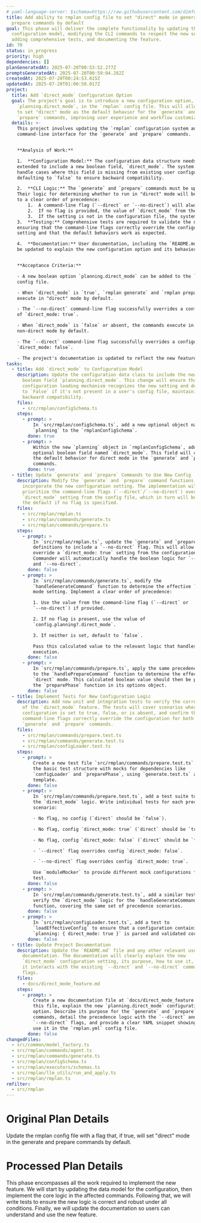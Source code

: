 ```yaml
---
# yaml-language-server: $schema=https://raw.githubusercontent.com/dimfeld/llmutils/main/schema/rmplan-plan-schema.json
title: Add ability to rmplan config file to set "direct" mode in generate and
  prepare commands by default
goal: This phase will deliver the complete functionality by updating the
  configuration model, modifying the CLI commands to respect the new setting,
  adding comprehensive tests, and documenting the feature.
id: 70
status: in_progress
priority: high
dependencies: []
planGeneratedAt: 2025-07-20T00:53:52.277Z
promptsGeneratedAt: 2025-07-20T00:59:04.282Z
createdAt: 2025-07-20T00:24:53.615Z
updatedAt: 2025-07-20T01:00:50.017Z
project:
  title: Add `direct_mode` Configuration Option
  goal: The project's goal is to introduce a new configuration option,
    `planning.direct_mode`, in the `rmplan` config file. This will allow users
    to set "direct" mode as the default behavior for the `generate` and
    `prepare` commands, improving user experience and workflow customization.
  details: >-
    This project involves updating the `rmplan` configuration system and the
    command-line interface for the `generate` and `prepare` commands.


    **Analysis of Work:**

    1.  **Configuration Model:** The configuration data structure needs to be
    extended to include a new boolean field, `direct_mode`. The system must
    handle cases where this field is missing from existing user configurations,
    defaulting to `false` to ensure backward compatibility.

    2.  **CLI Logic:** The `generate` and `prepare` commands must be updated.
    Their logic for determining whether to run in "direct" mode will be changed
    to a clear order of precedence:
        1.  A command-line flag (`--direct` or `--no-direct`) will always have the highest priority.
        2.  If no flag is provided, the value of `direct_mode` from the configuration file will be used.
        3.  If the setting is not in the configuration file, the system will default to non-direct mode (`false`).
    3.  **Testing:** Comprehensive tests are required to validate the new logic,
    ensuring that the command-line flags correctly override the configuration
    setting and that the default behaviors work as expected.

    4.  **Documentation:** User documentation, including the `README.md`, must
    be updated to explain the new configuration option and its behavior.


    **Acceptance Criteria:**

    - A new boolean option `planning.direct_mode` can be added to the `rmplan`
    config file.

    - When `direct_mode` is `true`, `rmplan generate` and `rmplan prepare`
    execute in "direct" mode by default.

    - The `--no-direct` command-line flag successfully overrides a configuration
    of `direct_mode: true`.

    - When `direct_mode` is `false` or absent, the commands execute in
    non-direct mode by default.

    - The `--direct` command-line flag successfully overrides a configuration of
    `direct_mode: false`.

    - The project's documentation is updated to reflect the new feature.
tasks:
  - title: Add `direct_mode` to Configuration Model
    description: Update the configuration data class to include the new optional
      boolean field `planning.direct_mode`. This change will ensure that the
      configuration loading mechanism recognizes the new setting and defaults it
      to `False` if it's not present in a user's config file, maintaining
      backward compatibility.
    files:
      - src/rmplan/configSchema.ts
    steps:
      - prompt: >
          In `src/rmplan/configSchema.ts`, add a new optional object named
          `planning` to the `rmplanConfigSchema`.
        done: true
      - prompt: >
          Within the new `planning` object in `rmplanConfigSchema`, add an
          optional boolean field named `direct_mode`. This field will control
          the default behavior for direct mode in the `generate` and `prepare`
          commands.
        done: true
  - title: Update `generate` and `prepare` Commands to Use New Config
    description: Modify the `generate` and `prepare` command functions to
      incorporate the new configuration setting. The implementation will
      prioritize the command-line flags (`--direct`/`--no-direct`) over the
      `direct_mode` setting from the config file, which in turn will be used as
      the default if no flag is specified.
    files:
      - src/rmplan/rmplan.ts
      - src/rmplan/commands/generate.ts
      - src/rmplan/commands/prepare.ts
    steps:
      - prompt: >
          In `src/rmplan/rmplan.ts`, update the `generate` and `prepare` command
          definitions to include a `--no-direct` flag. This will allow users to
          override a `direct_mode: true` setting from the configuration file.
          Commander will automatically handle the boolean logic for `--direct`
          and `--no-direct`.
        done: false
      - prompt: >
          In `src/rmplan/commands/generate.ts`, modify the
          `handleGenerateCommand` function to determine the effective `direct`
          mode setting. Implement a clear order of precedence:

          1. Use the value from the command-line flag (`--direct` or
          `--no-direct`) if provided.

          2. If no flag is present, use the value of
          `config.planning?.direct_mode`.

          3. If neither is set, default to `false`.

          Pass this calculated value to the relevant logic that handles direct
          execution.
        done: false
      - prompt: >
          In `src/rmplan/commands/prepare.ts`, apply the same precedence logic
          to the `handlePrepareCommand` function to determine the effective
          `direct` mode. This calculated boolean value should then be passed to
          the `preparePhase` function in its options object.
        done: false
  - title: Implement Tests for New Configuration Logic
    description: Add new unit and integration tests to verify the correct behavior
      of the `direct_mode` feature. The tests will cover scenarios where the
      configuration is set to true, false, or is absent, and confirm that
      command-line flags correctly override the configuration for both the
      `generate` and `prepare` commands.
    files:
      - src/rmplan/commands/prepare.test.ts
      - src/rmplan/commands/generate.test.ts
      - src/rmplan/configLoader.test.ts
    steps:
      - prompt: >
          Create a new test file `src/rmplan/commands/prepare.test.ts`. Set up
          the basic test structure with mocks for dependencies like
          `configLoader` and `preparePhase`, using `generate.test.ts` as a
          template.
        done: false
      - prompt: >
          In `src/rmplan/commands/prepare.test.ts`, add a test suite to verify
          the `direct_mode` logic. Write individual tests for each precedence
          scenario:

          - No flag, no config (`direct` should be `false`).

          - No flag, config `direct_mode: true` (`direct` should be `true`).

          - No flag, config `direct_mode: false` (`direct` should be `false`).

          - `--direct` flag overrides config `direct_mode: false`.

          - `--no-direct` flag overrides config `direct_mode: true`.

          Use `moduleMocker` to provide different mock configurations for each
          test.
        done: false
      - prompt: >
          In `src/rmplan/commands/generate.test.ts`, add a similar test suite to
          verify the `direct_mode` logic for the `handleGenerateCommand`
          function, covering the same set of precedence scenarios.
        done: false
      - prompt: >
          In `src/rmplan/configLoader.test.ts`, add a test to
          `loadEffectiveConfig` to ensure that a configuration containing
          `planning: { direct_mode: true }` is parsed and validated correctly.
        done: false
  - title: Update Project Documentation
    description: Update the `README.md` file and any other relevant user-facing
      documentation. The documentation will clearly explain the new
      `direct_mode` configuration setting, its purpose, how to use it, and how
      it interacts with the existing `--direct` and `--no-direct` command-line
      flags.
    files:
      - docs/direct_mode_feature.md
    steps:
      - prompt: >
          Create a new documentation file at `docs/direct_mode_feature.md`. In
          this file, explain the new `planning.direct_mode` configuration
          option. Describe its purpose for the `generate` and `prepare`
          commands, detail the precedence logic with the `--direct` and
          `--no-direct` flags, and provide a clear YAML snippet showing how to
          use it in the `rmplan.yml` config file.
        done: false
changedFiles:
  - src/common/model_factory.ts
  - src/rmplan/commands/agent.ts
  - src/rmplan/commands/generate.ts
  - src/rmplan/configSchema.ts
  - src/rmplan/executors/schemas.ts
  - src/rmplan/llm_utils/run_and_apply.ts
  - src/rmplan/rmplan.ts
rmfilter:
  - src/rmplan
---
```


# Original Plan Details

Update the rmplan config file with a flag that, if true, will set "direct" mode in the
generate and prepare commands by default.

# Processed Plan Details

This phase encompasses all the work required to implement the new feature. We will start by updating the data model for the configuration, then implement the core logic in the affected commands. Following that, we will write tests to ensure the new logic is correct and robust under all conditions. Finally, we will update the documentation so users can understand and use the new feature.
